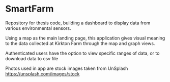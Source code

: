 # SmartFarm
Repository for thesis code, building a dashboard to display data from various environmental sensors.

Using a map as the main landing page, this application gives visual meaning to the data collected at Kirkton Farm through the map and graph views.

Authenticated users have the option to view specific ranges of data, or to download data to csv file

Photos used in app are stock images taken from UnSplash
https://unsplash.com/images/stock
